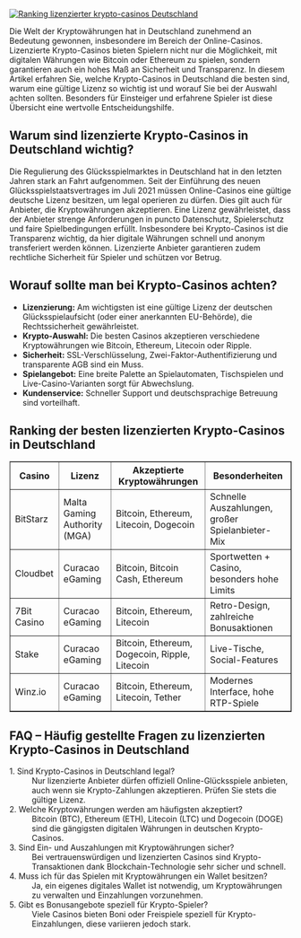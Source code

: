 [![Ranking lizenzierter krypto-casinos Deutschland](https://123-caf.pages.dev/gitsignup.png)](https://vrmoo.ru/Bt82HjjY)

<div>   <p>Die Welt der Kryptowährungen hat in Deutschland zunehmend an Bedeutung gewonnen, insbesondere im Bereich der Online-Casinos. Lizenzierte Krypto-Casinos bieten Spielern nicht nur die Möglichkeit, mit digitalen Währungen wie Bitcoin oder Ethereum zu spielen, sondern garantieren auch ein hohes Maß an Sicherheit und Transparenz. In diesem Artikel erfahren Sie, welche Krypto-Casinos in Deutschland die besten sind, warum eine gültige Lizenz so wichtig ist und worauf Sie bei der Auswahl achten sollten. Besonders für Einsteiger und erfahrene Spieler ist diese Übersicht eine wertvolle Entscheidungshilfe.</p>  <h2>Warum sind lizenzierte Krypto-Casinos in Deutschland wichtig?</h2>   <p>Die Regulierung des Glücksspielmarktes in Deutschland hat in den letzten Jahren stark an Fahrt aufgenommen. Seit der Einführung des neuen Glücksspielstaatsvertrages im Juli 2021 müssen Online-Casinos eine gültige deutsche Lizenz besitzen, um legal operieren zu dürfen. Dies gilt auch für Anbieter, die Kryptowährungen akzeptieren. Eine Lizenz gewährleistet, dass der Anbieter strenge Anforderungen in puncto Datenschutz, Spielerschutz und faire Spielbedingungen erfüllt. Insbesondere bei Krypto-Casinos ist die Transparenz wichtig, da hier digitale Währungen schnell und anonym transferiert werden können. Lizenzierte Anbieter garantieren zudem rechtliche Sicherheit für Spieler und schützen vor Betrug.</p>    <h2>Worauf sollte man bei Krypto-Casinos achten?</h2>   <ul>   <li><strong>Lizenzierung:</strong> Am wichtigsten ist eine gültige Lizenz der deutschen Glücksspielaufsicht (oder einer anerkannten EU-Behörde), die Rechtssicherheit gewährleistet.</li>   <li><strong>Krypto-Auswahl:</strong> Die besten Casinos akzeptieren verschiedene Kryptowährungen wie Bitcoin, Ethereum, Litecoin oder Ripple.</li>   <li><strong>Sicherheit:</strong> SSL-Verschlüsselung, Zwei-Faktor-Authentifizierung und transparente AGB sind ein Muss.</li>   <li><strong>Spielangebot:</strong> Eine breite Palette an Spielautomaten, Tischspielen und Live-Casino-Varianten sorgt für Abwechslung.</li>   <li><strong>Kundenservice:</strong> Schneller Support und deutschsprachige Betreuung sind vorteilhaft.</li>   </ul>  <h2>Ranking der besten lizenzierten Krypto-Casinos in Deutschland</h2>   <table border="1" cellpadding="6" cellspacing="0" style="border-collapse: collapse; width: 100%;">   <thead>   <tr>   <th>Casino</th>   <th>Lizenz</th>   <th>Akzeptierte Kryptowährungen</th>   <th>Besonderheiten</th>   </tr>   </thead>   <tbody>   <tr>   <td>BitStarz</td>   <td>Malta Gaming Authority (MGA)</td>   <td>Bitcoin, Ethereum, Litecoin, Dogecoin</td>   <td>Schnelle Auszahlungen, großer Spielanbieter-Mix</td>   </tr>   <tr>   <td>Cloudbet</td>   <td>Curacao eGaming</td>   <td>Bitcoin, Bitcoin Cash, Ethereum</td>   <td>Sportwetten + Casino, besonders hohe Limits</td>   </tr>   <tr>   <td>7Bit Casino</td>   <td>Curacao eGaming</td>   <td>Bitcoin, Ethereum, Litecoin</td>   <td>Retro-Design, zahlreiche Bonusaktionen</td>   </tr>   <tr>   <td>Stake</td>   <td>Curacao eGaming</td>   <td>Bitcoin, Ethereum, Dogecoin, Ripple, Litecoin</td>   <td>Live-Tische, Social-Features</td>   </tr>   <tr>   <td>Winz.io</td>   <td>Curacao eGaming</td>   <td>Bitcoin, Ethereum, Litecoin, Tether</td>   <td>Modernes Interface, hohe RTP-Spiele</td>   </tr>   </tbody>   </table>  <h2>FAQ – Häufig gestellte Fragen zu lizenzierten Krypto-Casinos in Deutschland</h2>   <dl>   <dt>1. Sind Krypto-Casinos in Deutschland legal?</dt>   <dd>Nur lizenzierte Anbieter dürfen offiziell Online-Glücksspiele anbieten, auch wenn sie Krypto-Zahlungen akzeptieren. Prüfen Sie stets die gültige Lizenz.</dd>    <dt>2. Welche Kryptowährungen werden am häufigsten akzeptiert?</dt>   <dd>Bitcoin (BTC), Ethereum (ETH), Litecoin (LTC) und Dogecoin (DOGE) sind die gängigsten digitalen Währungen in deutschen Krypto-Casinos.</dd>    <dt>3. Sind Ein- und Auszahlungen mit Kryptowährungen sicher?</dt>   <dd>Bei vertrauenswürdigen und lizenzierten Casinos sind Krypto-Transaktionen dank Blockchain-Technologie sehr sicher und schnell.</dd>    <dt>4. Muss ich für das Spielen mit Kryptowährungen ein Wallet besitzen?</dt>   <dd>Ja, ein eigenes digitales Wallet ist notwendig, um Kryptowährungen zu verwalten und Einzahlungen vorzunehmen.</dd>    <dt>5. Gibt es Bonusangebote speziell für Krypto-Spieler?</dt>   <dd>Viele Casinos bieten Boni oder Freispiele speziell für Krypto-Einzahlungen, diese variieren jedoch stark.</dd>   </dl>   </div>